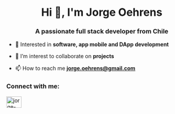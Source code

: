 <h1 align="center">Hi 👋, I'm Jorge Oehrens</h1>
<h3 align="center">A passionate full stack developer from Chile</h3>

- 👾 Interested in **software, app mobile and DApp development**

- 🥳 I’m interest to collaborate on **projects**

- 📫 How to reach me **jorge.oehrens@gmail.com**

<h3 align="left">Connect with me:</h3>
<p align="left">
<a href="https://linkedin.com/in/jorge-oehrens" target="blank"><img align="center" src="https://raw.githubusercontent.com/rahuldkjain/github-profile-readme-generator/master/src/images/icons/Social/linked-in-alt.svg" alt="jorge-oehrens" height="30" width="40" /></a>
</p>

